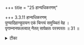 +++
title = "25 हान्यधिकरणम्"

+++
3.3.11 हान्यधिकरणम्  
पुण्यादिहान्युपायन एकं चिन्त्यं समुच्चितं वेह ।  
पृगाम्नानफलत्वात् नैतत् सापेक्षतः परस्परतः ॥ 31 ॥

<details><summary>टीका</summary>

3.3.11 हान्यधिकरणम् The छन्दोगा-s declare that 'he who knows Brahman shakes off his good and evil karma-s'. The शाट्यायनिन्-s say that in the case of the knower of Brahman, his sons take his inheritance; his friends take the good; his enemies take the evil. The नौशीतकिन्-s say that the knower of Brahman shakes of his good and evil karma-s; his dear relations take the good while his enemies take the evil. The doubt arises as to whether there is any option among the three or all ought to be combined. The prima - facie is that this is a case of option. This, however, is not correct. It is because the acquisition of karma-s by other is supplemented to the abandonment of karma-s. Hence these must necessarily be combined. Notes : 1. छान्द् Up., VIII.xiii.1. 2. Cited in the SB, III.iii.26. 3. कौष् Up., 1.4.
</details>

